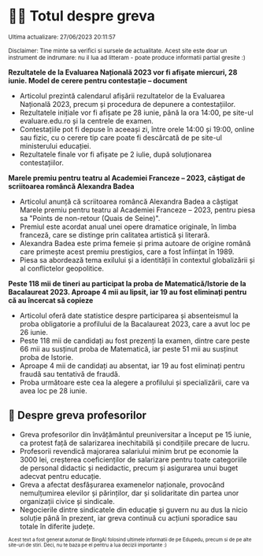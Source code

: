 # 👩‍🏫 Totul despre greva
<sub>Ultima actualizare: 27/06/2023 20:11:57</sub>

<sub>Disclaimer: Tine minte sa verifici si sursele de actualitate. Acest site este doar un instrument de indrumare: nu il lua ad litteram - poate produce informatii partial gresite :)</sub>

**Rezultatele de la Evaluarea Națională 2023 vor fi afișate miercuri, 28 iunie. Model de cerere pentru contestație – document**
- Articolul prezintă calendarul afișării rezultatelor de la Evaluarea Națională 2023, precum și procedura de depunere a contestațiilor.
- Rezultatele inițiale vor fi afișate pe 28 iunie, până la ora 14:00, pe site-ul evaluare.edu.ro și la centrele de examen.
- Contestațiile pot fi depuse în aceeași zi, între orele 14:00 și 19:00, online sau fizic, cu o cerere tip care poate fi descărcată de pe site-ul ministerului educației.
- Rezultatele finale vor fi afișate pe 2 iulie, după soluționarea contestațiilor.

**Marele premiu pentru teatru al Academiei Franceze – 2023, câștigat de scriitoarea româncă Alexandra Badea**
- Articolul anunță că scriitoarea româncă Alexandra Badea a câștigat Marele premiu pentru teatru al Academiei Franceze – 2023, pentru piesa sa "Points de non-retour (Quais de Seine)".
- Premiul este acordat anual unei opere dramatice originale, în limba franceză, care se distinge prin calitatea artistică și literară.
- Alexandra Badea este prima femeie și prima autoare de origine română care primește acest premiu prestigios, care a fost înființat în 1989.
- Piesa sa abordează tema exilului și a identității în contextul globalizării și al conflictelor geopolitice.

**Peste 118 mii de tineri au participat la proba de Matematică/Istorie de la Bacalaureat 2023. Aproape 4 mii au lipsit, iar 19 au fost eliminați pentru că au încercat să copieze**
- Articolul oferă date statistice despre participarea și absenteismul la proba obligatorie a profilului de la Bacalaureat 2023, care a avut loc pe 26 iunie.
- Peste 118 mii de candidați au fost prezenți la examen, dintre care peste 66 mii au susținut proba de Matematică, iar peste 51 mii au susținut proba de Istorie.
- Aproape 4 mii de candidați au absentat, iar 19 au fost eliminați pentru fraudă sau tentativă de fraudă.
- Proba următoare este cea la alegere a profilului și specializării, care va avea loc pe 28 iunie.

## 🏫 Despre greva profesorilor
- Greva profesorilor din învățământul preuniversitar a început pe 15 iunie, ca protest față de salarizarea inechitabilă și condițiile precare de lucru.
- Profesorii revendică majorarea salariului minim brut pe economie la 3000 lei, creșterea coeficienților de salarizare pentru toate categoriile de personal didactic și nedidactic, precum și asigurarea unui buget adecvat pentru educație.
- Greva a afectat desfășurarea examenelor naționale, provocând nemulțumirea elevilor și părinților, dar și solidaritate din partea unor organizații civice și sindicale.
- Negocierile dintre sindicatele din educație și guvern nu au dus la nicio soluție până în prezent, iar greva continuă cu acțiuni sporadice sau totale în diferite județe.


<sub><sub>Acest text a fost generat automat de BingAI folosind ultimele informatii de pe Edupedu, precum si de pe alte site-uri de stiri. Deci, nu te baza pe el pentru a lua decizii importante :)</sub></sub>